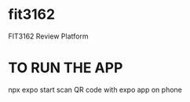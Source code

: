 # fit3162
FIT3162 Review Platform


# TO RUN THE APP 
npx expo start 
scan QR code with expo app on phone